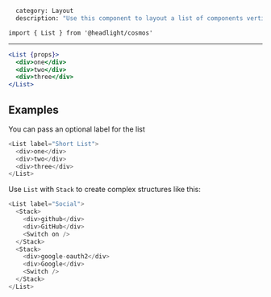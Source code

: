 ```meta
  category: Layout
  description: "Use this component to layout a list of components vertically"
```

`import { List } from '@headlight/cosmos'`

---

```jsx
<List {props}>
  <div>one</div>
  <div>two</div>
  <div>three</div>
</List>
```

## Examples

You can pass an optional label for the list

```js
<List label="Short List">
  <div>one</div>
  <div>two</div>
  <div>three</div>
</List>
```

Use `List` with `Stack` to create complex structures like this:

```js
<List label="Social">
  <Stack>
    <div>github</div>
    <div>GitHub</div>
    <Switch on />
  </Stack>
  <Stack>
    <div>google-oauth2</div>
    <div>Google</div>
    <Switch />
  </Stack>
</List>
```
